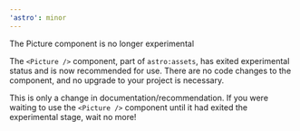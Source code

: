 ```yaml
---
'astro': minor
---
```


The Picture component is no longer experimental

The `<Picture />` component, part of `astro:assets`, has exited experimental status and is now recommended for use. There are no code changes to the component, and no upgrade to your project is necessary.

This is only a change in documentation/recommendation. If you were waiting to use the `<Picture />` component until it had exited the experimental stage, wait no more!
